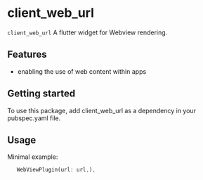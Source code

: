 # client_web_url

`client_web_url` A flutter widget for Webview rendering.


## Features

 - enabling the use of web content within apps


## Getting started

To use this package, add client_web_url as a dependency in your pubspec.yaml file.

## Usage

Minimal example:

```dart
   WebViewPlugin(url: url,),
```

